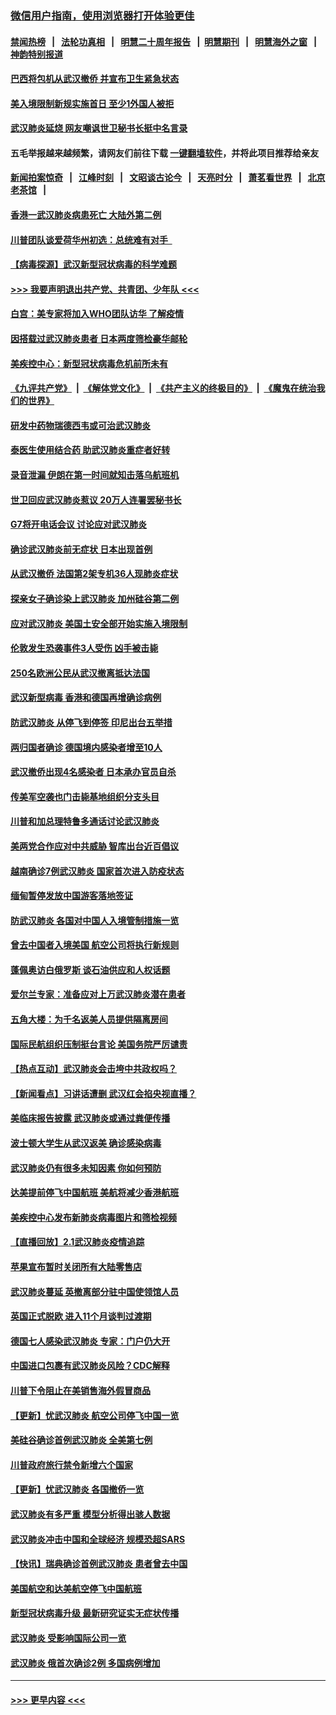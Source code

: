 ### [微信用户指南，使用浏览器打开体验更佳](https://github.com/gfw-breaker/banned-news1/blob/master/indexes/wechat-guide.md?t=0)
#### [禁闻热榜](热点新闻.md?t=0)  &nbsp;&nbsp;|&nbsp;&nbsp; [法轮功真相](https://github.com/gfw-breaker/truth/blob/master/README.md?t=0) &nbsp;&nbsp;|&nbsp;&nbsp; [明慧二十周年报告](https://github.com/gfw-breaker/mh-reports/blob/master/README.md?t=0) &nbsp;&nbsp;|&nbsp;&nbsp;[明慧期刊](https://github.com/gfw-breaker/mh-qikan) &nbsp;&nbsp;|&nbsp;&nbsp; [明慧海外之窗](https://github.com/gfw-breaker/mh-news/blob/master/README.md?t=0) &nbsp;&nbsp;|&nbsp;&nbsp; [神韵特别报道](https://github.com/gfw-breaker/mh-news/blob/master/shenyun.md?t=0)
#### [巴西将包机从武汉撤侨 并宣布卫生紧急状态](../pages/nsc418/n11843418.md?t=02041933) 
#### [美入境限制新规实施首日 至少1外国人被拒](../pages/nsc418/n11843058.md?t=02041933) 
#### [武汉肺炎延烧 网友嘲讽世卫秘书长挺中名言录](../pages/nsc418/n11843056.md?t=02041933) 
#### 五毛举报越来越频繁，请网友们前往下载 [一键翻墙软件](https://github.com/gfw-breaker/ssr-accounts)，并将此项目推荐给亲友
#### [新闻拍案惊奇](https://github.com/gfw-breaker/banned-news1/blob/master/pages/link4.md) &nbsp;&nbsp;|&nbsp;&nbsp; [江峰时刻](https://github.com/gfw-breaker/banned-news1/blob/master/pages/link4.md) &nbsp;&nbsp;|&nbsp;&nbsp; [文昭谈古论今](https://github.com/gfw-breaker/banned-news1/blob/master/pages/link4.md) &nbsp;&nbsp;|&nbsp;&nbsp; [天亮时分](https://github.com/gfw-breaker/banned-news1/blob/master/pages/link4.md) &nbsp;&nbsp;|&nbsp;&nbsp; [萧茗看世界](https://github.com/gfw-breaker/banned-news1/blob/master/pages/link4.md) &nbsp;&nbsp;|&nbsp;&nbsp; [北京老茶馆](https://github.com/gfw-breaker/banned-news1/blob/master/pages/link4.md) &nbsp;&nbsp;|&nbsp;&nbsp; 
#### [香港一武汉肺炎病患死亡 大陆外第二例](../pages/nsc418/n11843026.md?t=02041933) 
#### [川普团队谈爱荷华州初选：总统难有对手  ](../pages/nsc418/n11842867.md?t=02041933) 
#### [【病毒探源】武汉新型冠状病毒的科学难题](../pages/nsc418/n11842176.md?t=02041933) 
#### [>>> 我要声明退出共产党、共青团、少年队 <<<](https://github.com/begood0513/goodnews/blob/master/quit/letter.md) 
#### [白宫：美专家将加入WHO团队访华 了解疫情](../pages/nsc418/n11842198.md?t=02041933) 
#### [因搭载过武汉肺炎患者 日本两度筛检豪华邮轮](../pages/nsc418/n11842447.md?t=02041933) 
#### [美疾控中心：新型冠状病毒危机前所未有](../pages/nsc418/n11842406.md?t=02041933) 
#### [《九评共产党》](https://github.com/begood0513/9ping.md/blob/master/README.md) &nbsp;|&nbsp; [《解体党文化》](../../../../jtdwh.md/blob/master/README.md)  &nbsp;|&nbsp; [《共产主义的终极目的》](../../../../gczydzjmd.md/blob/master/README.md) &nbsp;|&nbsp; [《魔鬼在统治我们的世界》](../../../../mgztzwmdsj.md/blob/master/README.md) 
#### [研发中药物瑞德西韦或可治武汉肺炎](../pages/nsc418/n11842100.md?t=02041933) 
#### [泰医生使用结合药 助武汉肺炎重症者好转](../pages/nsc418/n11842096.md?t=02041933) 
#### [录音泄漏 伊朗在第一时间就知击落乌航班机](../pages/nsc418/n11842002.md?t=02041933) 
#### [世卫回应武汉肺炎惹议 20万人连署罢秘书长](../pages/nsc418/n11841664.md?t=02041933) 
#### [G7将开电话会议 讨论应对武汉肺炎](../pages/nsc418/n11841658.md?t=02041933) 
#### [确诊武汉肺炎前无症状 日本出现首例](../pages/nsc418/n11841567.md?t=02041933) 
#### [从武汉撤侨 法国第2架专机36人现肺炎症状](../pages/nsc418/n11841382.md?t=02041933) 
#### [探亲女子确诊染上武汉肺炎 加州硅谷第二例](../pages/nsc418/n11839784.md?t=02041933) 
#### [应对武汉肺炎 美国土安全部开始实施入境限制](../pages/nsc418/n11839729.md?t=02041933) 
#### [伦敦发生恐袭事件3人受伤 凶手被击毙](../pages/nsc418/n11839442.md?t=02041933) 
#### [250名欧洲公民从武汉撤离抵达法国](../pages/nsc418/n11839438.md?t=02041933) 
#### [武汉新型病毒 香港和德国再增确诊病例](../pages/nsc418/n11839381.md?t=02041933) 
#### [防武汉肺炎 从停飞到停签 印尼出台五举措](../pages/nsc418/n11839282.md?t=02041933) 
#### [两归国者确诊 德国境内感染者增至10人](../pages/nsc418/n11839164.md?t=02041933) 
#### [武汉撤侨出现4名感染者 日本承办官员自杀](../pages/nsc418/n11839044.md?t=02041933) 
#### [传美军空袭也门击毙基地组织分支头目](../pages/nsc418/n11839210.md?t=02041933) 
#### [川普和加总理特鲁多通话讨论武汉肺炎](../pages/nsc418/n11839128.md?t=02041933) 
#### [美两党合作应对中共威胁 智库出台近百倡议](../pages/nsc418/n11838437.md?t=02041933) 
#### [越南确诊7例武汉肺炎 国家首次进入防疫状态](../pages/nsc418/n11838860.md?t=02041933) 
#### [缅甸暂停发放中国游客落地签证](../pages/nsc418/n11838730.md?t=02041933) 
#### [防武汉肺炎 各国对中国人入境管制措施一览](../pages/nsc418/n11838726.md?t=02041933) 
#### [曾去中国者入境美国 航空公司将执行新规则](../pages/nsc418/n11838375.md?t=02041933) 
#### [蓬佩奥访白俄罗斯 谈石油供应和人权话题](../pages/nsc418/n11838242.md?t=02041933) 
#### [爱尔兰专家：准备应对上万武汉肺炎潜在患者](../pages/nsc418/n11837978.md?t=02041933) 
#### [五角大楼：为千名返美人员提供隔离房间](../pages/nsc418/n11837831.md?t=02041933) 
#### [国际民航组织压制挺台言论 美国务院严厉谴责](../pages/nsc418/n11837791.md?t=02041933) 
#### [【热点互动】武汉肺炎会击垮中共政权吗？](../pages/nsc418/n11837779.md?t=02041933) 
#### [【新闻看点】习讲话遭删 武汉红会掐央视直播？](../pages/nsc418/n11837573.md?t=02041933) 
#### [美临床报告披露 武汉肺炎或通过粪便传播](../pages/nsc418/n11837626.md?t=02041933) 
#### [波士顿大学生从武汉返美 确诊感染病毒](../pages/nsc418/n11837580.md?t=02041933) 
#### [武汉肺炎仍有很多未知因素 你如何预防](../pages/nsc418/n11837666.md?t=02041933) 
#### [达美提前停飞中国航班 美航将减少香港航班](../pages/nsc418/n11837649.md?t=02041933) 
#### [美疾控中心发布新肺炎病毒图片和筛检视频](../pages/nsc418/n11837491.md?t=02041933) 
#### [【直播回放】2.1武汉肺炎疫情追踪](../pages/nsc418/n11837232.md?t=02041933) 
#### [苹果宣布暂时关闭所有大陆零售店](../pages/nsc418/n11837097.md?t=02041933) 
#### [武汉肺炎蔓延 英撤离部分驻中国使领馆人员](../pages/nsc418/n11837061.md?t=02041933) 
#### [英国正式脱欧 进入11个月谈判过渡期](../pages/nsc418/n11836911.md?t=02041933) 
#### [德国七人感染武汉肺炎 专家：门户仍大开](../pages/nsc418/n11836344.md?t=02041933) 
#### [中国进口包裹有武汉肺炎风险？CDC解释](../pages/nsc418/n11836321.md?t=02041933) 
#### [川普下令阻止在美销售海外假冒商品](../pages/nsc418/n11836261.md?t=02041933) 
#### [【更新】忧武汉肺炎 航空公司停飞中国一览](../pages/nsc418/n11835931.md?t=02041933) 
#### [美硅谷确诊首例武汉肺炎 全美第七例](../pages/nsc418/n11836093.md?t=02041933) 
#### [川普政府旅行禁令新增六个国家](../pages/nsc418/n11836083.md?t=02041933) 
#### [【更新】忧武汉肺炎 各国撤侨一览](../pages/nsc418/n11835673.md?t=02041933) 
#### [武汉肺炎有多严重 模型分析得出骇人数据](../pages/nsc418/n11835829.md?t=02041933) 
#### [武汉肺炎冲击中国和全球经济 规模恐超SARS](../pages/nsc418/n11835652.md?t=02041933) 
#### [【快讯】瑞典确诊首例武汉肺炎 患者曾去中国](../pages/nsc418/n11835675.md?t=02041933) 
#### [美国航空和达美航空停飞中国航班](../pages/nsc418/n11835567.md?t=02041933) 
#### [新型冠状病毒升级 最新研究证实无症状传播](../pages/nsc418/n11835589.md?t=02041933) 
#### [武汉肺炎 受影响国际公司一览](../pages/nsc418/n11835538.md?t=02041933) 
#### [武汉肺炎 俄首次确诊2例 多国病例增加](../pages/nsc418/n11835295.md?t=02041933) 

----
#### [ >>> 更早内容 <<< ](../indexes/nsc418-earlier.md)
